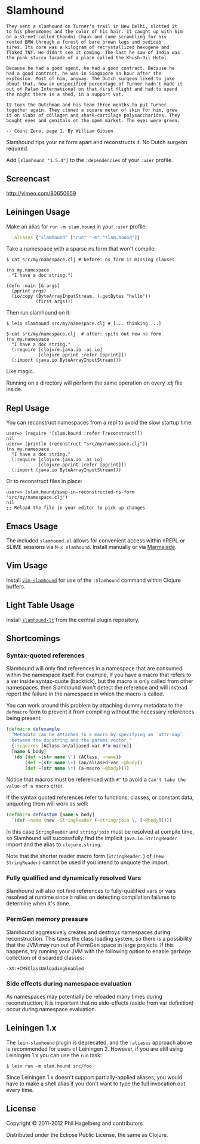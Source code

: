 # Slamhound

    They sent a slamhound on Turner's trail in New Delhi, slotted it
    to his pheromones and the color of his hair. It caught up with him
    on a street called Chandni Chauk and came scrambling for his
    rented BMW through a forest of bare brown legs and pedicab
    tires. Its core was a kilogram of recrystallized hexogene and
    flaked TNT. He didn't see it coming. The last he saw of India was
    the pink stucco facade of a place called the Khush-Oil Hotel.

    Because he had a good agent, he had a good contract. Because he
    had a good contract, he was in Singapore an hour after the
    explosion. Most of him, anyway. The Dutch surgeon liked to joke
    about that, how an unspecified percentage of Turner hadn't made it
    out of Palam International on that first flight and had to spend
    the night there in a shed, in a support vat.

    It took the Dutchman and his team three months to put Turner
    together again. They cloned a square meter of skin for him, grew
    it on slabs of collagen and shark-cartilage polysaccharides. They
    bought eyes and genitals on the open market. The eyes were green.

    -- Count Zero, page 1. By William Gibson

Slamhound rips your ns form apart and reconstructs it. No Dutch
surgeon required.

Add `[slamhound "1.5.4"]` to the `:dependencies` of your `:user` profile.

## Screencast

<http://vimeo.com/80650659>

## Leiningen Usage

Make an alias for `run -m slam.hound` in your `:user` profile:

```clj
  :aliases {"slamhound" ["run" "-m" "slam.hound"]}
```

Take a namespace with a sparse ns form that won't compile:

    $ cat src/my/namespace.clj # before: ns form is missing clauses

    (ns my.namespace
      "I have a doc string.")

    (defn -main [& args]
      (pprint args)
      (io/copy (ByteArrayInputStream. (.getBytes "hello"))
               (first args)))

Then run slamhound on it:

    $ lein slamhound src/my/namespace.clj # [... thinking ...]

    $ cat src/my/namespace.clj  # after: spits out new ns form
    (ns my.namespace
      "I have a doc string."
      (:require [clojure.java.io :as io]
                [clojure.pprint :refer [pprint]])
      (:import (java.io ByteArrayInputStream)))

Like magic.

Running on a directory will perform the same operation on every .clj file inside.

## Repl Usage

You can reconstruct namespaces from a repl to avoid the slow startup time:

    user=> (require '[slam.hound :refer [reconstruct]])
    nil
    user=> (println (reconstruct "src/my/namespace.clj"))
    (ns my.namespace
      "I have a doc string."
      (:require [clojure.java.io :as io]
                [clojure.pprint :refer [pprint]])
      (:import (java.io ByteArrayInputStream)))

Or to reconstruct files in place:

    user=> (slam.hound/swap-in-reconstructed-ns-form "src/my/namespace.clj")
    nil
    ;; Reload the file in your editor to pick up changes

## Emacs Usage

The included `slamhound.el` allows for convenient access within nREPL
or SLIME sessions via `M-x slamhound`. Install manually or via
[Marmalade](http://marmalade-repo.org).

## Vim Usage

Install [`vim-slamhound`](https://github.com/guns/vim-slamhound) for use
of the `:Slamhound` command within Clojure buffers.

## Light Table Usage

Install [`slamhound-lt`](https://github.com/chadhq/slamhound-lt) from the
central plugin repository.

## Shortcomings

### Syntax-quoted references

Slamhound will only find references in a namespace that are consumed
within the namespace itself. For example, if you have a macro that
refers to a var inside syntax-quote (backtick), but the macro is only
called from other namespaces, then Slamhound won't detect the reference
and will instead report the failure in the namespace in which the macro
is called.

You can work around this problem by attaching dummy metadata to the
`defmacro` form to prevent it from compiling without the necessary
references being present:

```clj
(defmacro defexample
  "Metadata can be attached to a macro by specifying an `attr-map`
  between the docstring and the params vector."
  {:requires [AClass an/aliased-var #'a-macro]}
  [name & body]
  `(do (def ~(str name \') (AClass. ~name))
       (def ~(str name \+) (an/aliased-var ~@body))
       (def ~(str name \*) (a-macro ~@body))))
```

Notice that macros must be referenced with `#'` to avoid a `Can't take
the value of a macro` error.

If the syntax quoted references refer to functions, classes, or constant
data, unquoting them will work as well:

```clj
(defmacro defcustom [name & body]
  `(def ~name (new ~StringReader (~string/join \, [~@body]))))
```

In this case `StringReader` and `string/join` must be resolved at
compile time, so Slamhound will successfully find the implicit
`java.io.StringReader` import and the alias to `clojure.string`.

Note that the shorter reader macro form (`StringReader.`) of
`(new StringReader)` cannot be used if you intend to unquote the import.

### Fully qualified and dynamically resolved Vars

Slamhound will also not find references to fully-qualified vars or
vars resolved at runtime since it relies on detecting compilation
failures to determine when it's done.

### PermGen memory pressure

Slamhound aggressively creates and destroys namespaces during
reconstruction. This taxes the class loading system, so there is a
possibility that the JVM may run out of PermGen space in large projects.
If this happens, try running your JVM with the following option to
enable garbage collection of discarded classes:

```
-XX:+CMSClassUnloadingEnabled
```

### Side effects during namespace evaluation

As namespaces may potentially be reloaded many times during
reconstruction, it is important that no side-effects (aside from var
definition) occur during namespace evaluation.

## Leiningen 1.x

The `lein-slamhound` plugin is deprecated, and the `:aliases` approach
above is recommended for users of Leiningen 2. However, if you are
still using Leiningen 1.x you can use the `run` task:

    $ lein run -m slam.hound src/foo

Since Leiningen 1.x doesn't support partially-applied aliases, you
would have to make a shell alias if you don't want to type the full
invocation out every time.

## License

Copyright © 2011-2012 Phil Hagelberg and contributors

Distributed under the Eclipse Public License, the same as Clojure.
